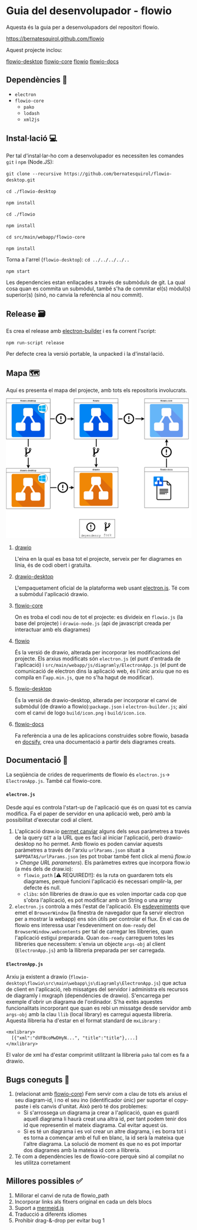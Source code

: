 # Guia del desenvolupador - flowio

Aquesta és la guia per a desenvolupadors del repositori flowio.  

https://bernatesquirol.github.com/flowio

Aquest projecte inclou:

[flowio-desktop](https://github.com/bernatesquirol/flowio-desktop) [flowio-core](https://github.com/bernatesquirol/flowio-core) [flowio](https://github.com/bernatesquirol/flowio) [flowio-docs](https://github.com/bernatesquirol/flowio-docs/) 

## Dependències 🚩

- `electron`
- `flowio-core`
  - `pako`
  - `lodash`
  - `xml2js`

## Instal·lació 💻

Per tal d'instal·lar-ho com a desenvolupador es necessiten les comandes `git`  i `npm` (Node.JS):

`git clone --recursive https://github.com/bernatesquirol/flowio-desktop.git`

`cd ./flowio-desktop`

`npm install`

`cd ./flowio`

`npm install`

`cd src/main/webapp/flowio-core`

`npm install`

Torna a l'arrel (`flowio-desktop`): `cd ../../../../..`

`npm start`

Les dependencies estan enllaçades a través de submòduls de git. La qual cosa quan es commita un submòdul, també s'ha de commitar el(s) mòdul(s) superior(s) (sinó, no canvia la referència al nou commit).

## Release 🗃

Es crea el release amb [electron-builder](https://www.electron.build/) i es fa corrent l'script:

`npm run-script release`

Per defecte crea la versió portable, la unpacked i la d'instal·lació.

## Mapa 🗺

Aquí es presenta el mapa del projecte, amb tots els repositoris involucrats.

![dev-dependencies-forks](.\docs\dev-dependencies-forks.png)

1. [drawio](https://github.com/jgraph/drawio) 

   L'eina en la qual es basa tot el projecte, serveix per fer diagrames en línia, és de codi obert i gratuïta. 

1. [drawio-desktop](https://github.com/jgraph/drawio-desktop)

   L'empaquetament oficial de la plataforma web usant [electron.js](https://electronjs.org/). Té com a submòdul l'aplicació drawio.

2. [flowio-core](https://github.com/bernatesquirol/flowio-core)

   On es troba el codi nou de tot el projecte: es divideix en `flowio.js` (la base del projecte) i `drawio-node.js` (api de javascript creada per interactuar amb els diagrames)

3. [flowio](https://github.com/bernatesquirol/flowio)

   És la versió de drawio, alterada per incorporar les modificacions del projecte. Els arxius modificats són `electron.js` (el punt d'entrada de l'aplicació) i `src/main/webapp/js/diagramly/ElectronApp.js` (el punt de comunicació de electron dins la aplicació web, és l'únic arxiu que no es compila en l'`app.min.js`, que no s'ha hagut de modificar). 

4. [flowio-desktop](https://github.com/bernatesquirol/flowio-desktop)

   És la versió de drawio-desktop, alterada per incorporar el canvi de submòdul (de drawio a flowio):`package.json` i `electron-builder.js`; així com el canvi de logo `build/icon.png` i `build/icon.ico`.

5. [flowio-docs](https://github.com/bernatesquirol/flowio-docs)

   Fa referència a una de les aplicacions construides sobre flowio, basada en [docsify](https://docsify.js.org/#/quickstart), crea una documentació a partir dels diagrames creats.



## Documentació 📖

La seqüència de crides de requeriments de flowio és `electron.js`$\rightarrow$ `ElectronApp.js`. També cal flowio-core.

#### `electron.js`

Desde aquí es controla l'start-up de l'aplicació que és on quasi tot es canvia modifica. Fa el paper de servidor en una aplicació web, però amb la possibilitat d'executar codi al client.

1. L'aplicació draw.io [permet canviar](https://desk.draw.io/support/solutions/articles/16000042546-what-url-parameters-are-supported-) alguns dels seus paràmetres a través de la query `GET` a la URL que es faci al iniciar l'aplicació, però drawio-desktop no ho permet. Amb flowio es poden canviar aquests paràmetres a través de l'arxiu `urlParams.json` situat a `$APPDATA$/urlParams.json` (es pot trobar també fent click al menú *flow.io* > *Change URL parameters*). Els paràmetres extres que incorpora flow.io (a més dels de draw.io):
   - `flowio_path` [⚠ REQUIRED!!]: és la ruta on guardarem tots els diagrames, perquè funcioni l'aplicació és necessari omplir-la, per defecte és null.
   - `clibs`: són llibreries de draw.io que es volen importar cada cop que s'obra l'aplicació, es pot modificar amb un String o una array
2. `electron.js` controla a més l'estat de l'aplicació. Els [esdeveniments](https://electronjs.org/docs/api/browser-window#instance-events) que emet el `BrowserWindow` (la finestra de navegador que fa servir electron per a mostrar la webapp) ens són útils per controlar el flux. En el cas de flowio ens interessa usar l'esdeveniment on `dom-ready` del `BrowserWindow.webcontents` per tal de carregar les llibreries, quan l'aplicació estigui preparada. Quan `dom-ready` carreguem totes les llibreries que necessitem: s'envia un objecte `args-obj` al client (`ElectronApp.js`) amb la llibreria preparada per ser carregada.

#### `ElectronApp.js`

Arxiu ja existent a drawio (`flowio-desktop\flowio\src\main\webapp\js\diagramly\ElectronApp.js`) que actua de client en l'aplicació, reb missatges del servidor i administra els recursos de diagramly i mxgraph (dependències de drawio). S'encarrega per exemple d'obrir un diagrama de l'ordinador. S'ha extès aquestes funcionalitats incorporant que quan es rebi un missatge desde servidor amb `args-obj` amb la clau `llib` (local library) es carregui aquesta llibreria. Aquesta llibreria ha d'estar en el format standard de `mxLibrary` :

```{XML}
<mxlibrary>
  [{"xml":"dVFBcoMwDHyN...", "title":"title"},...]
</mxlibrary>
```

El valor de xml ha d'estar comprimit utilitzant la llibreria `pako` tal com es fa a drawio.



## Bugs coneguts 🐛

1. (relacionat amb [flowio-core](https://github.com/bernatesquirol/flowio-core)) Fem servir com a clau de tots els arxius el seu diagram-id, i no el seu ino (identificador únic) per suportar el copy-paste i els canvis d'unitat. Això però té dos problemes:
   - Si s'arrossega un diagrama ja crear a l'aplicació, quan es guardi aquell diagrama li haurà creat una altra id, per tant podem tenir dos id que representin el mateix diagrama. Cal evitar aquest ús.
   - Si es té un diagrama i es vol crear un altre diagrama, i es borra tot i es torna a començar amb el full en blanc, la id serà la mateixa que l'altre diagrama. La solució de moment és que no es pot importar dos diagrames amb la mateixa id com a llibreria.
2. Té com a dependències les de flowio-core perquè sinó al compilat no les utilitza corretament

## Millores possibles ✅

1. Millorar el canvi de ruta de flowio_path
2. Incorporar links als fitxers original en cada un dels blocs
3. Suport a [mermeid.js](https://mermaidjs.github.io/)
4. Traducció a diferents idiomes
5. Prohibir drag-&-drop per evitar bug 1

